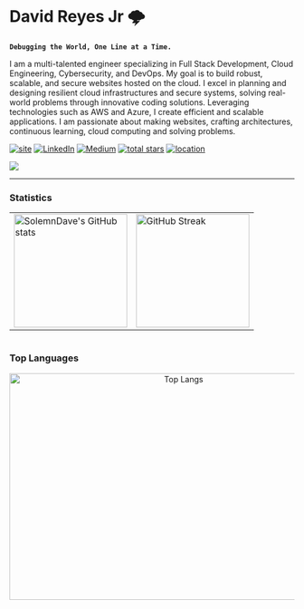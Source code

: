 # David Reyes Jr 🌩️

**`Debugging the World, One Line at a Time.`**

I am a multi-talented engineer specializing in Full Stack Development, Cloud Engineering, Cybersecurity, and DevOps. My goal is to build robust, scalable, and secure websites hosted on the cloud. I excel in planning and designing resilient cloud infrastructures and secure systems, solving real-world problems through innovative coding solutions. Leveraging technologies such as AWS and Azure, I create efficient and scalable applications. I am passionate about making websites, crafting architectures, continuous learning, cloud  computing and solving problems.

<p align="left">
    <a href="">
        <img alt="site" title="Portfolio" src="https://custom-icon-badges.demolab.com/badge/-SolemnDave.cloud-silver?style=for-the-badge&logo=mention&logoColor=black"/></a>
    <a href="https://www.linkedin.com/in/davereyjr/">
        <img alt="LinkedIn" title="LinkedIn" src="https://custom-icon-badges.demolab.com/badge/-LinkedIn-blue?style=for-the-badge&logo=linkedin&logoColor=white"/></a>
    <a href="https://medium.com/@solemn_dave">
        <img alt="Medium" title="Medium" src="https://custom-icon-badges.demolab.com/badge/-Medium-black?style=for-the-badge&logo=medium&logoColor=white"/></a>
    <a href="https://resume.solemndave.com/">
        <img alt="total stars" title="Total stars on GitHub" src="https://custom-icon-badges.demolab.com/github/stars/SolemnDave?color=55960c&style=for-the-badge&labelColor=488207&logo=star"/></a>
    <a href="https://github.com/AlfonsoJohn?tab=repositories&sort=stargazers">
        <img alt="location" title="Location" src="https://custom-icon-badges.demolab.com/badge/New York-USA-blue?style=for-the-badge&logo=location&logoColor=red"/></a>
</p>

![](https://komarev.com/ghpvc/?username=SolemnDave&style=plastic)

---
### Statistics 

<table>
  <tr>
    <td>
      <img alt="SolemnDave's GitHub stats" src="https://github-readme-stats.vercel.app/api?username=SolemnDave&show_icons=true&hide=contribs&rank_icon=github&theme=chartreuse-dark"  style="height: 200px; width: auto;" />
    </td>
    <td>
      <img alt="GitHub Streak" src="https://streak-stats.demolab.com?user=SolemnDave&theme=chartreuse-dark"  style="height: 200px; width: auto;" />
    </td>
  </tr>
</table>

#

### Top Languages

<div align="center">
  <img alt="Top Langs" src="https://github-readme-stats.vercel.app/api/top-langs/?username=SolemnDave&hide_progress=true" width="600" height="400" />
</div>

#




